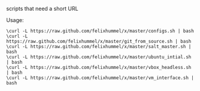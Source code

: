 scripts that need a short URL

Usage:

    \curl -L https://raw.github.com/felixhummel/x/master/configs.sh | bash
    \curl -L https://raw.github.com/felixhummel/x/master/git_from_source.sh | bash
    \curl -L https://raw.github.com/felixhummel/x/master/salt_master.sh | bash
    \curl -L https://raw.github.com/felixhummel/x/master/ubuntu_intial.sh | bash
    \curl -L https://raw.github.com/felixhummel/x/master/vbox_headless.sh | bash
    \curl -L https://raw.github.com/felixhummel/x/master/vm_interface.sh | bash

